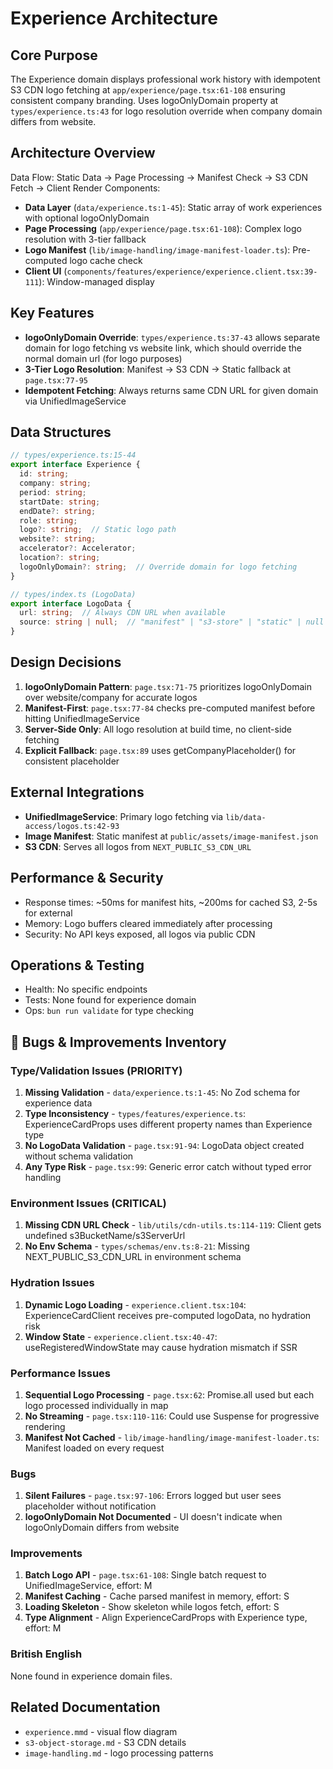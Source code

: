 # Experience Architecture

## Core Purpose
The Experience domain displays professional work history with idempotent S3 CDN logo fetching at `app/experience/page.tsx:61-108` ensuring consistent company branding. Uses logoOnlyDomain property at `types/experience.ts:43` for logo resolution override when company domain differs from website.

## Architecture Overview
Data Flow: Static Data → Page Processing → Manifest Check → S3 CDN Fetch → Client Render
Components:
- **Data Layer** (`data/experience.ts:1-45`): Static array of work experiences with optional logoOnlyDomain
- **Page Processing** (`app/experience/page.tsx:61-108`): Complex logo resolution with 3-tier fallback
- **Logo Manifest** (`lib/image-handling/image-manifest-loader.ts`): Pre-computed logo cache check
- **Client UI** (`components/features/experience/experience.client.tsx:39-111`): Window-managed display

## Key Features
- **logoOnlyDomain Override**: `types/experience.ts:37-43` allows separate domain for logo fetching vs website link, which should override the normal domain url (for logo purposes)
- **3-Tier Logo Resolution**: Manifest → S3 CDN → Static fallback at `page.tsx:77-95`
- **Idempotent Fetching**: Always returns same CDN URL for given domain via UnifiedImageService

## Data Structures
```typescript
// types/experience.ts:15-44
export interface Experience {
  id: string;
  company: string;
  period: string;
  startDate: string;
  endDate?: string;
  role: string;
  logo?: string;  // Static logo path
  website?: string;
  accelerator?: Accelerator;
  location?: string;
  logoOnlyDomain?: string;  // Override domain for logo fetching
}

// types/index.ts (LogoData)
export interface LogoData {
  url: string;  // Always CDN URL when available
  source: string | null;  // "manifest" | "s3-store" | "static" | null
}
```

## Design Decisions

1. **logoOnlyDomain Pattern**: `page.tsx:71-75` prioritizes logoOnlyDomain over website/company for accurate logos
2. **Manifest-First**: `page.tsx:77-84` checks pre-computed manifest before hitting UnifiedImageService
3. **Server-Side Only**: All logo resolution at build time, no client-side fetching
4. **Explicit Fallback**: `page.tsx:89` uses getCompanyPlaceholder() for consistent placeholder

## External Integrations

- **UnifiedImageService**: Primary logo fetching via `lib/data-access/logos.ts:42-93`
- **Image Manifest**: Static manifest at `public/assets/image-manifest.json`
- **S3 CDN**: Serves all logos from `NEXT_PUBLIC_S3_CDN_URL`

## Performance & Security

- Response times: ~50ms for manifest hits, ~200ms for cached S3, 2-5s for external
- Memory: Logo buffers cleared immediately after processing
- Security: No API keys exposed, all logos via public CDN

## Operations & Testing

- Health: No specific endpoints
- Tests: None found for experience domain
- Ops: `bun run validate` for type checking

## 🐛 Bugs & Improvements Inventory

### Type/Validation Issues (PRIORITY)

1. **Missing Validation** - `data/experience.ts:1-45`: No Zod schema for experience data
2. **Type Inconsistency** - `types/features/experience.ts`: ExperienceCardProps uses different property names than Experience type
3. **No LogoData Validation** - `page.tsx:91-94`: LogoData object created without schema validation
4. **Any Type Risk** - `page.tsx:99`: Generic error catch without typed error handling

### Environment Issues (CRITICAL)

1. **Missing CDN URL Check** - `lib/utils/cdn-utils.ts:114-119`: Client gets undefined s3BucketName/s3ServerUrl
2. **No Env Schema** - `types/schemas/env.ts:8-21`: Missing NEXT_PUBLIC_S3_CDN_URL in environment schema

### Hydration Issues

1. **Dynamic Logo Loading** - `experience.client.tsx:104`: ExperienceCardClient receives pre-computed logoData, no hydration risk
2. **Window State** - `experience.client.tsx:40-47`: useRegisteredWindowState may cause hydration mismatch if SSR

### Performance Issues

1. **Sequential Logo Processing** - `page.tsx:62`: Promise.all used but each logo processed individually in map
2. **No Streaming** - `page.tsx:110-116`: Could use Suspense for progressive rendering
3. **Manifest Not Cached** - `lib/image-handling/image-manifest-loader.ts`: Manifest loaded on every request

### Bugs

1. **Silent Failures** - `page.tsx:97-106`: Errors logged but user sees placeholder without notification
2. **logoOnlyDomain Not Documented** - UI doesn't indicate when logoOnlyDomain differs from website

### Improvements

1. **Batch Logo API** - `page.tsx:61-108`: Single batch request to UnifiedImageService, effort: M
2. **Manifest Caching** - Cache parsed manifest in memory, effort: S
3. **Loading Skeleton** - Show skeleton while logos fetch, effort: S
4. **Type Alignment** - Align ExperienceCardProps with Experience type, effort: M

### British English

None found in experience domain files.

## Related Documentation

- `experience.mmd` - visual flow diagram
- `s3-object-storage.md` - S3 CDN details
- `image-handling.md` - logo processing patterns